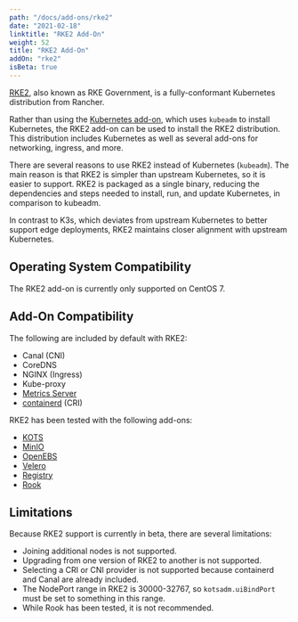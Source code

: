 ```yaml
---
path: "/docs/add-ons/rke2"
date: "2021-02-18"
linktitle: "RKE2 Add-On"
weight: 52
title: "RKE2 Add-On"
addOn: "rke2"
isBeta: true
---
```


[RKE2](https://rke2.io/), also known as RKE Government, is a fully-conformant Kubernetes distribution from Rancher.

Rather than using the [Kubernetes add-on](/docs/add-ons/kubernetes), which uses `kubeadm` to install Kubernetes, the RKE2 add-on can be used to install the RKE2 distribution. This distribution includes Kubernetes as well as several add-ons for networking, ingress, and more.

There are several reasons to use RKE2 instead of Kubernetes (`kubeadm`). The main reason is that RKE2 is simpler than upstream Kubernetes, so it is easier to support. RKE2 is packaged as a single binary, reducing the dependencies and steps needed to install, run, and update Kubernetes, in comparison to kubeadm.

In contrast to K3s, which deviates from upstream Kubernetes to better support edge deployments, RKE2 maintains closer alignment with upstream Kubernetes.

## Operating System Compatibility
The RKE2 add-on is currently only supported on CentOS 7.

## Add-On Compatibility
The following are included by default with RKE2:
* Canal (CNI)
* CoreDNS
* NGINX (Ingress)
* Kube-proxy
* [Metrics Server](/docs/add-ons/metrics-server)
* [containerd](/docs/add-ons/containerd) (CRI)

RKE2 has been tested with the following add-ons:
* [KOTS](/docs/add-ons/kotsadm)
* [MinIO](/docs/add-ons/minio)
* [OpenEBS](/docs/add-ons/openebs)
* [Velero](/docs/add-ons/velero)
* [Registry](/docs/add-ons/registry)
* [Rook](/docs/add-ons/rook)

## Limitations
Because RKE2 support is currently in beta, there are several limitations:
* Joining additional nodes is not supported.
* Upgrading from one version of RKE2 to another is not supported.
* Selecting a CRI or CNI provider is not supported because containerd and Canal are already included.
* The NodePort range in RKE2 is 30000-32767, so `kotsadm.uiBindPort` must be set to something in this range.
* While Rook has been tested, it is not recommended.

